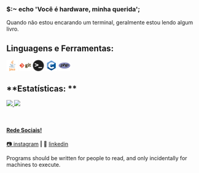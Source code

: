 ### $:~ echo 'Você é hardware, minha querida';

Quando não estou encarando um terminal, geralmente estou lendo algum livro.

## **Linguagens e Ferramentas:**  

<code><img height="30" src="https://raw.githubusercontent.com/github/explore/80688e429a7d4ef2fca1e82350fe8e3517d3494d/topics/java/java.png"></code>
<code><img height="30" src="https://raw.githubusercontent.com/github/explore/80688e429a7d4ef2fca1e82350fe8e3517d3494d/topics/git/git.png"></code>
<code><img height="30" src="https://raw.githubusercontent.com/github/explore/80688e429a7d4ef2fca1e82350fe8e3517d3494d/topics/terminal/terminal.png"></code>
<code><img height="30" src="https://raw.githubusercontent.com/github/explore/80688e429a7d4ef2fca1e82350fe8e3517d3494d/topics/c/c.png"></code>
<code><img height="30" src="https://raw.githubusercontent.com/github/explore/80688e429a7d4ef2fca1e82350fe8e3517d3494d/topics/php/php.png"></code>

## **Estatísticas: **
<div>
<a href="https://github.com/oestrangeiro">
<img loading="lazy" height="180em" src="https://github-readme-stats.vercel.app/api/top-langs/?username=oestrangeiro&layout=compact&langs_count=7&theme=dark"/>
<img loading="lazy" height="180em" src="https://github-readme-stats.vercel.app/api?username=oestrangeiro&show_icons=true&theme=dark&include_all_commits=true&count_private=true"/>
</div>



[instagram]: https://www.instagram.com/mateust2kk/
[linkedin]: https://www.linkedin.com/in/SEULINKEDIN/
<br>

#### Rede Sociais!

📷 [instagram][instagram] **|** 
👔 [linkedin][linkedin]

<p> Programs should be written for people to read, and only incidentally for machines to execute. </p>

